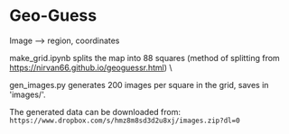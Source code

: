 # Geo-Guess
Image --> region, coordinates

make_grid.ipynb splits the map into 88 squares (method of splitting from https://nirvan66.github.io/geoguessr.html) \\

gen_images.py generates 200 images per square in the grid, saves in 'images/'.

The generated data can be downloaded from:
`https://www.dropbox.com/s/hmz8m8sd3d2u8xj/images.zip?dl=0`
